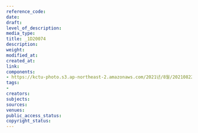 ```yaml
---
reference_code: 
date: 
draft: 
level_of_description: 
media_type: 
title: _1D20074
description: 
weight: 
modified_at: 
created_at: 
link: 
components:
- https://kctu-photo.s3.ap-northeast-2.amazonaws.com/2021년/8월/20210822_’착취와+무권리의+고용허가제를+말한다!’+이주노동자+증언대회/_1D20074.jpg
tags:
- 
creators: 
subjects: 
sources: 
venues: 
public_access_status: 
copyright_status: 
---
```

